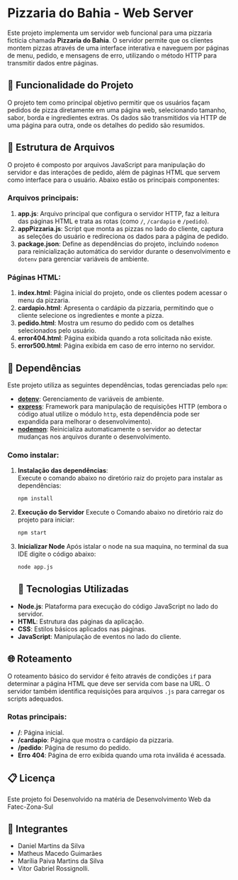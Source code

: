 # Pizzaria do Bahia - Web Server

Este projeto implementa um servidor web funcional para uma pizzaria fictícia chamada **Pizzaria do Bahia**. O servidor permite que os clientes montem pizzas através de uma interface interativa e naveguem por páginas de menu, pedido, e mensagens de erro, utilizando o método HTTP para transmitir dados entre páginas.

## 🚀 Funcionalidade do Projeto

O projeto tem como principal objetivo permitir que os usuários façam pedidos de pizza diretamente em uma página web, selecionando tamanho, sabor, borda e ingredientes extras. Os dados são transmitidos via HTTP de uma página para outra, onde os detalhes do pedido são resumidos.

## 📂 Estrutura de Arquivos

O projeto é composto por arquivos JavaScript para manipulação do servidor e das interações de pedido, além de páginas HTML que servem como interface para o usuário. Abaixo estão os principais componentes:

### **Arquivos principais:**

1. **app.js**: Arquivo principal que configura o servidor HTTP, faz a leitura das páginas HTML e trata as rotas (como `/`, `/cardapio` e `/pedido`). 
2. **appPizzaria.js**: Script que monta as pizzas no lado do cliente, captura as seleções do usuário e redireciona os dados para a página de pedido.
3. **package.json**: Define as dependências do projeto, incluindo `nodemon` para reinicialização automática do servidor durante o desenvolvimento e `dotenv` para gerenciar variáveis de ambiente.

### **Páginas HTML:**

1. **index.html**: Página inicial do projeto, onde os clientes podem acessar o menu da pizzaria.
2. **cardapio.html**: Apresenta o cardápio da pizzaria, permitindo que o cliente selecione os ingredientes e monte a pizza.
3. **pedido.html**: Mostra um resumo do pedido com os detalhes selecionados pelo usuário.
4. **error404.html**: Página exibida quando a rota solicitada não existe.
5. **error500.html**: Página exibida em caso de erro interno no servidor.

## 📜 Dependências

Este projeto utiliza as seguintes dependências, todas gerenciadas pelo `npm`:

- **[dotenv](https://www.npmjs.com/package/dotenv)**: Gerenciamento de variáveis de ambiente.
- **[express](https://www.npmjs.com/package/express)**: Framework para manipulação de requisições HTTP (embora o código atual utilize o módulo `http`, esta dependência pode ser expandida para melhorar o desenvolvimento).
- **[nodemon](https://www.npmjs.com/package/nodemon)**: Reinicializa automaticamente o servidor ao detectar mudanças nos arquivos durante o desenvolvimento.

### Como instalar:

1. **Instalação das dependências**:  
   Execute o comando abaixo no diretório raiz do projeto para instalar as dependências:
   ```bash
   npm install
   ```
2. **Execução do Servidor**
   Execute o Comando abaixo no diretório raiz do projeto para iniciar:
   ```bash
   npm start
   ```
3. **Inicializar Node**
   Após istalar o node na sua maquina, no terminal da sua IDE digite o código abaixo:
   ```bash
   node app.js
   ```
   ## 🔧 Tecnologias Utilizadas

- **Node.js**: Plataforma para execução do código JavaScript no lado do servidor.
- **HTML**: Estrutura das páginas da aplicação.
- **CSS**: Estilos básicos aplicados nas páginas.
- **JavaScript**: Manipulação de eventos no lado do cliente.

## 🌐 Roteamento

O roteamento básico do servidor é feito através de condições `if` para determinar a página HTML que deve ser servida com base na URL. O servidor também identifica requisições para arquivos `.js` para carregar os scripts adequados.

### Rotas principais:

- **/**: Página inicial.
- **/cardapio**: Página que mostra o cardápio da pizzaria.
- **/pedido**: Página de resumo do pedido.
- **Erro 404**: Página de erro exibida quando uma rota inválida é acessada.

## 📋 Licença

Este projeto foi Desenvolvido na matéria de Desenvolvimento Web da Fatec-Zona-Sul

## :bust_in_silhouette: Integrantes

- Daniel Martins da Silva
- Matheus Macedo Guimarães
- Marília Paiva Martins da Silva
- Vitor Gabriel Rossignolli.
   
